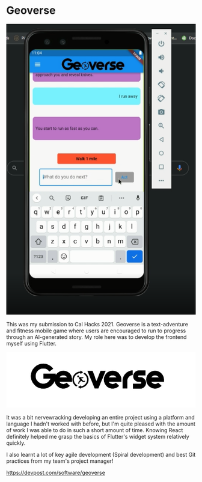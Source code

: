 # Geoverse

![Geoverse Screenshot](/projects/mobile/geoverse/geoverse_game.png)

This was my submission to Cal Hacks 2021. Geoverse is a text-adventure and fitness mobile game where users are encouraged to run to progress through an AI-generated story. My role here was to develop the frontend myself using Flutter.

![Geoverse Logo](/projects/mobile/geoverse/geoverse.png)

It was a bit nervewracking developing an entire project using a platform and language I hadn't worked with before, but I'm quite pleased with the amount of work I was able to do in such a short amount of time. Knowing React definitely helped me grasp the basics of Flutter's widget system relatively quickly.

I also learnt a lot of key agile development (Spiral development) and best Git practices from my team's project manager!

https://devpost.com/software/geoverse
